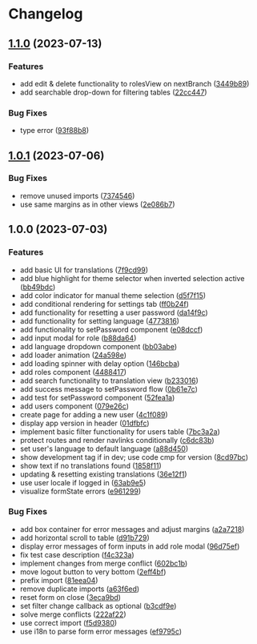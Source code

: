 # Changelog

## [1.1.0](https://github.com/Frachtwerk/essencium-frontend/compare/essencium-lib-v1.0.1...essencium-lib-v1.1.0) (2023-07-13)


### Features

* add edit & delete functionality to rolesView on nextBranch ([3449b89](https://github.com/Frachtwerk/essencium-frontend/commit/3449b899e607c9f62ca9ec0a285e67c86c42711a))
* add searchable drop-down for filtering tables ([22cc447](https://github.com/Frachtwerk/essencium-frontend/commit/22cc4471a2b8e7ab4e457acd0581f9858e20d104))


### Bug Fixes

* type error ([93f88b8](https://github.com/Frachtwerk/essencium-frontend/commit/93f88b84f27cfc7527cb7be2681ea849f4b20d00))

## [1.0.1](https://github.com/Frachtwerk/essencium-frontend/compare/essencium-lib-v1.0.0...essencium-lib-v1.0.1) (2023-07-06)


### Bug Fixes

* remove unused imports ([7374546](https://github.com/Frachtwerk/essencium-frontend/commit/7374546125a1997858cce5cb5a7c267c2f43f717))
* use same margins as in other views ([2e086b7](https://github.com/Frachtwerk/essencium-frontend/commit/2e086b7379c713fb04f717f1c87f2a5707977628))

## 1.0.0 (2023-07-03)


### Features

* add basic UI for translations ([7f9cd99](https://github.com/Frachtwerk/essencium-frontend/commit/7f9cd99574af83040810aa791e62b9b497f2db40))
* add blue highlight for theme selector when inverted selection active ([bb49bdc](https://github.com/Frachtwerk/essencium-frontend/commit/bb49bdcfb4c541789e8633538d635e2c2d3a5c6f))
* add color indicator for manual theme selection ([d5f7f15](https://github.com/Frachtwerk/essencium-frontend/commit/d5f7f1516dae6ba4cecb7a565612565ee5aa31a5))
* add conditional rendering for settings tab ([ff0b24f](https://github.com/Frachtwerk/essencium-frontend/commit/ff0b24f77a00c556d9b6484c22b0c39cfa4738c2))
* add functionality for resetting a user password ([da14f9c](https://github.com/Frachtwerk/essencium-frontend/commit/da14f9ca2f8d8e93ccf0bd0016545aa04c6f95a9))
* add functionality for setting language ([4773816](https://github.com/Frachtwerk/essencium-frontend/commit/4773816925aba0692ba8ae88f536f9a395a7b9e6))
* add functionality to setPassword component ([e08dccf](https://github.com/Frachtwerk/essencium-frontend/commit/e08dccfe5825579e31057a785b41d7cfdff5f084))
* add input modal for role ([b88da64](https://github.com/Frachtwerk/essencium-frontend/commit/b88da6492060c62b1689869635cdf85256317a86))
* add language dropdown component ([bb03abe](https://github.com/Frachtwerk/essencium-frontend/commit/bb03abeb876dc85f866aee1ba2442954f3329274))
* add loader animation ([24a598e](https://github.com/Frachtwerk/essencium-frontend/commit/24a598e2673d94b8e56453470bf290709d730f7b))
* add loading spinner with delay option ([146bcba](https://github.com/Frachtwerk/essencium-frontend/commit/146bcba10b4d321449e9e147fbfb5ddab07de245))
* add roles component ([4488417](https://github.com/Frachtwerk/essencium-frontend/commit/4488417e29831a5856777f644fae6793c8f27f38))
* add search functionality to translation view ([b233016](https://github.com/Frachtwerk/essencium-frontend/commit/b233016c261b452fdb3c643f407885e2c7d8d6d6))
* add success message to setPassword flow ([0b61e7c](https://github.com/Frachtwerk/essencium-frontend/commit/0b61e7c38d1c4087d06dbd363b8afb40d60b091d))
* add test for setPassword component ([52fea1a](https://github.com/Frachtwerk/essencium-frontend/commit/52fea1a358d0c9d2049deac2ae657390aebc4d13))
* add users component ([079e26c](https://github.com/Frachtwerk/essencium-frontend/commit/079e26c4c67fd74dbe1412c92024c1cf1a118495))
* create page for adding a new user ([4c1f089](https://github.com/Frachtwerk/essencium-frontend/commit/4c1f089c659ac9c44723ba8b32d22c9d16ff2ec9))
* display app version in header ([01dfbfc](https://github.com/Frachtwerk/essencium-frontend/commit/01dfbfc4a53f33a9cf904c83bce846f9e6aa5bf7))
* implement basic filter functionality for users table ([7bc3a2a](https://github.com/Frachtwerk/essencium-frontend/commit/7bc3a2a2ec2e1a1ed3c9666ab06d02f18b729ace))
* protect routes and render navlinks conditionally ([c6dc83b](https://github.com/Frachtwerk/essencium-frontend/commit/c6dc83b28873063d6799fbaeac853f1ce0d06f6b))
* set user's language to default language ([a88d450](https://github.com/Frachtwerk/essencium-frontend/commit/a88d450ec772c2d15443e5d41b4546c1c0efcdf3))
* show development tag if in dev; use code cmp for version ([8cd97bc](https://github.com/Frachtwerk/essencium-frontend/commit/8cd97bc25b041926ced3292abaee6110c1907d7e))
* show text if no translations found ([1858f11](https://github.com/Frachtwerk/essencium-frontend/commit/1858f11a40dab400650b7be0f111dc674f268d22))
* updating & resetting existing translations ([36e12f1](https://github.com/Frachtwerk/essencium-frontend/commit/36e12f16b5bf09c80d35a27a8906d6b3c39246b5))
* use user locale if logged in ([63ab9e5](https://github.com/Frachtwerk/essencium-frontend/commit/63ab9e529a209539fb9d222b623b1454aa0f5059))
* visualize formState errors ([e961299](https://github.com/Frachtwerk/essencium-frontend/commit/e96129983d69762931295352ccabbf18e557a8ea))


### Bug Fixes

* add box container for error messages and adjust margins ([a2a7218](https://github.com/Frachtwerk/essencium-frontend/commit/a2a72180753b899462fb07319de6d4154f509772))
* add horizontal scroll to table ([d91b729](https://github.com/Frachtwerk/essencium-frontend/commit/d91b729820a32146ec7f1bdc6b3a7e00e4e49714))
* display error messages of form inputs in add role modal ([96d75ef](https://github.com/Frachtwerk/essencium-frontend/commit/96d75efb39dcc9ea9ce69b22b44e9a8924a3f4e4))
* fix test case description ([f4c323a](https://github.com/Frachtwerk/essencium-frontend/commit/f4c323a2c57748430d7d462e3dabea8c9f95966b))
* implement changes from merge conflict ([602bc1b](https://github.com/Frachtwerk/essencium-frontend/commit/602bc1b700eb2d8e9bb08187301cfa811eeab5f8))
* move logout button to very bottom ([2eff4bf](https://github.com/Frachtwerk/essencium-frontend/commit/2eff4bf29d427822faf40216f915adec81d5fafe))
* prefix import ([81eea04](https://github.com/Frachtwerk/essencium-frontend/commit/81eea046a17cfd8132bf057202fb3e9a0e13ecff))
* remove duplicate imports ([a63f6ed](https://github.com/Frachtwerk/essencium-frontend/commit/a63f6edf29764ee92959f9e786c7e5b19e43318e))
* reset form on close ([3eca9bd](https://github.com/Frachtwerk/essencium-frontend/commit/3eca9bdce9fe6423f839d3dcd76d380158fc1890))
* set filter change callback as optional ([b3cdf9e](https://github.com/Frachtwerk/essencium-frontend/commit/b3cdf9e1fb5e5def8dec0205ad6f1e2fe5986846))
* solve merge conflicts ([222af22](https://github.com/Frachtwerk/essencium-frontend/commit/222af22d075a4f69a5f7de9d09e7669ce6ea31a4))
* use correct import ([f5d9380](https://github.com/Frachtwerk/essencium-frontend/commit/f5d9380dab3f8d22bf0739340056336f96d12ec3))
* use i18n to parse form error messages ([ef9795c](https://github.com/Frachtwerk/essencium-frontend/commit/ef9795c0ee723485eed7d9929c1ffc4af5bbc52b))
